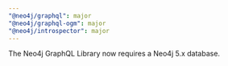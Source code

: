 ```yaml
---
"@neo4j/graphql": major
"@neo4j/graphql-ogm": major
"@neo4j/introspector": major
---
```


The Neo4j GraphQL Library now requires a Neo4j 5.x database.
